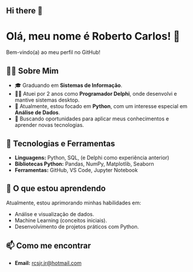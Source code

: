 ## Hi there 👋

# Olá, meu nome é Roberto Carlos! 👋

Bem-vindo(a) ao meu perfil no GitHub!

## 👨‍💻 Sobre Mim

- 🎓 Graduando em **Sistemas de Informação**.
- 👨‍💼 Atuei por 2 anos como **Programador Delphi**, onde desenvolvi e mantive sistemas desktop.
- 🐍 Atualmente, estou focado em **Python**, com um interesse especial em **Análise de Dados**.
- 🚀 Buscando oportunidades para aplicar meus conhecimentos e aprender novas tecnologias.

## 🔧 Tecnologias e Ferramentas

- **Linguagens:** Python, SQL, (e Delphi como experiência anterior)
- **Bibliotecas Python:** Pandas, NumPy, Matplotlib, Seaborn
- **Ferramentas:** GitHub, VS Code, Jupyter Notebook

## 🌱 O que estou aprendendo

Atualmente, estou aprimorando minhas habilidades em:

- Análise e visualização de dados.
- Machine Learning (conceitos iniciais).
- Desenvolvimento de projetos práticos com Python.

## 📫 Como me encontrar

- **Email:** rcsjr.jr@hotmail.com
